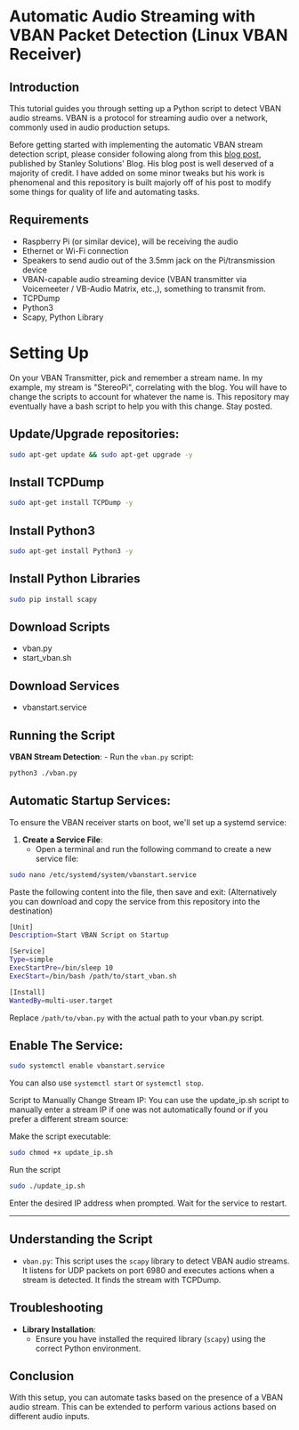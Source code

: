 # Automatic Audio Streaming with VBAN Packet Detection (Linux VBAN Receiver)

## Introduction

This tutorial guides you through setting up a Python script to detect VBAN audio streams. VBAN is a protocol for streaming audio over a network, commonly used in audio production setups.

Before getting started with implementing the automatic VBAN stream detection script, please consider following along from this [blog post](https://blog.stanleysolutionsnw.com/networked-audio-using-vban-and-rpi.html), published by Stanley Solutions' Blog. His blog post is well deserved of a majority of credit. I have added on some minor tweaks but his work is phenomenal and this repository is built majorly off of his post to modify some things for quality of life and automating tasks.

## Requirements

- Raspberry Pi (or similar device), will be receiving the audio
- Ethernet or Wi-Fi connection
- Speakers to send audio out of the 3.5mm jack on the Pi/transmission device
- VBAN-capable audio streaming device (VBAN transmitter via Voicemeeter / VB-Audio Matrix, etc.,), something to transmit from.
- TCPDump
- Python3
- Scapy, Python Library

# Setting Up

On your VBAN Transmitter, pick and remember a stream name. In my example, my stream is "StereoPi", correlating with the blog. You will have to change the scripts to account for whatever the name is. This repository may eventually have a bash script to help you with this change. Stay posted.

## Update/Upgrade repositories:

```bash
sudo apt-get update && sudo apt-get upgrade -y
```

## Install TCPDump

```bash
sudo apt-get install TCPDump -y
```

## Install Python3

```bash
sudo apt-get install Python3 -y
```

## Install Python Libraries

```bash
sudo pip install scapy
```

## Download Scripts
- vban.py
- start_vban.sh
## Download Services
- vbanstart.service

## Running the Script

**VBAN Stream Detection**:
    - Run the `vban.py` script:

```bash
python3 ./vban.py
```

## Automatic Startup Services:

To ensure the VBAN receiver starts on boot, we'll set up a systemd service:

1. **Create a Service File**:
   - Open a terminal and run the following command to create a new service file:
```bash
sudo nano /etc/systemd/system/vbanstart.service
```

Paste the following content into the file, then save and exit: (Alternatively you can download and copy the service from this repository into the destination)

```bash
[Unit]
Description=Start VBAN Script on Startup

[Service]
Type=simple
ExecStartPre=/bin/sleep 10
ExecStart=/bin/bash /path/to/start_vban.sh

[Install]
WantedBy=multi-user.target
```

Replace ``/path/to/vban.py`` with the actual path to your vban.py script.

## Enable The Service:

```bash
sudo systemctl enable vbanstart.service
```

You can also use ``systemctl start`` or ``systemctl stop``.


Script to Manually Change Stream IP:
You can use the update_ip.sh script to manually enter a stream IP if one was not automatically found or if you prefer a different stream source:

Make the script executable:

```bash
sudo chmod +x update_ip.sh
```

Run the script
```bash
sudo ./update_ip.sh
```

Enter the desired IP address when prompted. Wait for the service to restart.

---

## Understanding the Script

- `vban.py`: This script uses the `scapy` library to detect VBAN audio streams. It listens for UDP packets on port 6980 and executes actions when a stream is detected. It finds the stream with TCPDump.

## Troubleshooting

- **Library Installation**:
    - Ensure you have installed the required library (`scapy`) using the correct Python environment.

## Conclusion

With this setup, you can automate tasks based on the presence of a VBAN audio stream. This can be extended to perform various actions based on different audio inputs.
